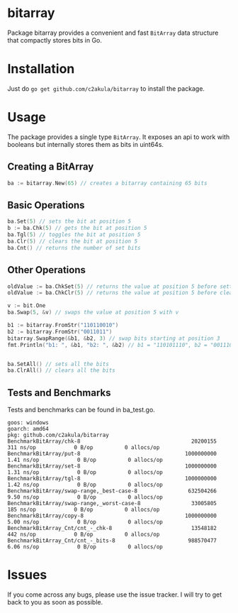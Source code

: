 # bitarray
Package bitarray provides a convenient and fast `BitArray` data structure that compactly stores bits in Go.

# Installation
Just do `go get github.com/c2akula/bitarray` to install the package.

# Usage
The package provides a single type `BitArray`. It exposes an api to work with booleans but internally stores them as bits in uint64s.
## Creating a BitArray
```go
ba := bitarray.New(65) // creates a bitarray containing 65 bits
```
## Basic Operations
```go
ba.Set(5) // sets the bit at position 5
b := ba.Chk(5) // gets the bit at position 5
ba.Tgl(5) // toggles the bit at position 5
ba.Clr(5) // clears the bit at position 5
ba.Cnt() // returns the number of set bits
```
## Other Operations
```go
oldValue := ba.ChkSet(5) // returns the value at position 5 before setting it
oldValue := ba.ChkClr(5) // returns the value at position 5 before clearing it

v := bit.One
ba.Swap(5, &v) // swaps the value at position 5 with v

b1 := bitarray.FromStr("110110010")
b2 := bitarray.FromStr("0011011")
bitarray.SwapRange(&b1, &b2, 3) // swap bits starting at position 3
fmt.Println("b1: ", &b1, "b2: ", &b2) // b1 = "110101110", b2 = "0011100" 


ba.SetAll() // sets all the bits
ba.ClrAll() // clears all the bits
```

## Tests and Benchmarks
Tests and benchmarks can be found in ba_test.go.
```
goos: windows
goarch: amd64
pkg: github.com/c2akula/bitarray
BenchmarkBitArray/chk-8                                   20200155                311 ns/op            0 B/op          0 allocs/op
BenchmarkBitArray/put-8                                 1000000000               1.41 ns/op            0 B/op          0 allocs/op
BenchmarkBitArray/set-8                                 1000000000               1.31 ns/op            0 B/op          0 allocs/op
BenchmarkBitArray/tgl-8                                 1000000000               1.42 ns/op            0 B/op          0 allocs/op
BenchmarkBitArray/swap-range,_best-case-8                632504266               9.50 ns/op            0 B/op          0 allocs/op
BenchmarkBitArray/swap-range,_worst-case-8                33005805                185 ns/op            0 B/op          0 allocs/op
BenchmarkBitArray/copy-8                                1000000000               5.00 ns/op            0 B/op          0 allocs/op
BenchmarkBitArray_Cnt/cnt_-_chk-8                         13548182                442 ns/op            0 B/op          0 allocs/op
BenchmarkBitArray_Cnt/cnt_-_bits-8                       988570477               6.06 ns/op            0 B/op          0 allocs/op
```

# Issues
If you come across any bugs, please use the issue tracker. I will try to get back to you as soon as possible.
